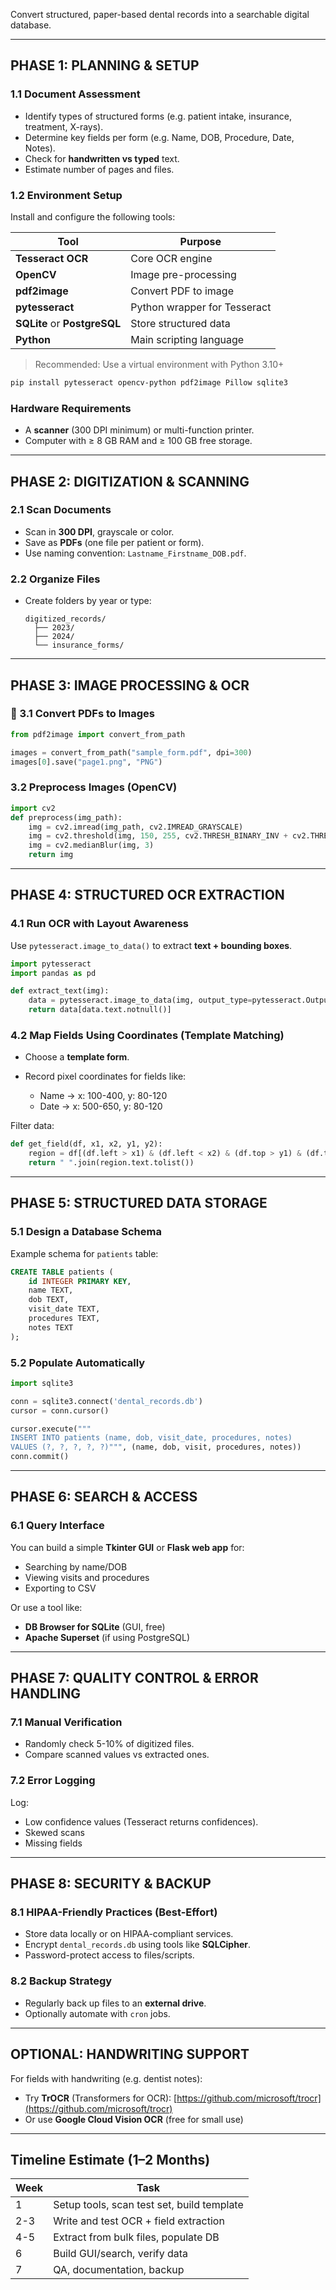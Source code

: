 Convert structured, paper-based dental records into a searchable digital database.

---

## PHASE 1: PLANNING & SETUP

### 1.1 Document Assessment

* Identify types of structured forms (e.g. patient intake, insurance, treatment, X-rays).
* Determine key fields per form (e.g. Name, DOB, Procedure, Date, Notes).
* Check for **handwritten vs typed** text.
* Estimate number of pages and files.

### 1.2 Environment Setup

Install and configure the following tools:

| Tool                         | Purpose                      |
| ---------------------------- | ---------------------------- |
| **Tesseract OCR**            | Core OCR engine              |
| **OpenCV**                   | Image pre-processing         |
| **pdf2image**                | Convert PDF to image         |
| **pytesseract**              | Python wrapper for Tesseract |
| **SQLite** or **PostgreSQL** | Store structured data        |
| **Python**                   | Main scripting language      |

> Recommended: Use a virtual environment with Python 3.10+

```bash
pip install pytesseract opencv-python pdf2image Pillow sqlite3
```

### Hardware Requirements

* A **scanner** (300 DPI minimum) or multi-function printer.
* Computer with ≥ 8 GB RAM and ≥ 100 GB free storage.

---

## PHASE 2: DIGITIZATION & SCANNING

### 2.1 Scan Documents

* Scan in **300 DPI**, grayscale or color.
* Save as **PDFs** (one file per patient or form).
* Use naming convention: `Lastname_Firstname_DOB.pdf`.

### 2.2 Organize Files

* Create folders by year or type:

  ```
  digitized_records/
    ├── 2023/
    ├── 2024/
    └── insurance_forms/
  ```

---

## PHASE 3: IMAGE PROCESSING & OCR

### 🧪 3.1 Convert PDFs to Images

```python
from pdf2image import convert_from_path

images = convert_from_path("sample_form.pdf", dpi=300)
images[0].save("page1.png", "PNG")
```

### 3.2 Preprocess Images (OpenCV)

```python
import cv2
def preprocess(img_path):
    img = cv2.imread(img_path, cv2.IMREAD_GRAYSCALE)
    img = cv2.threshold(img, 150, 255, cv2.THRESH_BINARY_INV + cv2.THRESH_OTSU)[1]
    img = cv2.medianBlur(img, 3)
    return img
```

---

## PHASE 4: STRUCTURED OCR EXTRACTION

### 4.1 Run OCR with Layout Awareness

Use `pytesseract.image_to_data()` to extract **text + bounding boxes**.

```python
import pytesseract
import pandas as pd

def extract_text(img):
    data = pytesseract.image_to_data(img, output_type=pytesseract.Output.DATAFRAME)
    return data[data.text.notnull()]
```

### 4.2 Map Fields Using Coordinates (Template Matching)

* Choose a **template form**.
* Record pixel coordinates for fields like:

  * Name → x: 100-400, y: 80-120
  * Date → x: 500-650, y: 80-120

Filter data:

```python
def get_field(df, x1, x2, y1, y2):
    region = df[(df.left > x1) & (df.left < x2) & (df.top > y1) & (df.top < y2)]
    return " ".join(region.text.tolist())
```

---

## PHASE 5: STRUCTURED DATA STORAGE

### 5.1 Design a Database Schema

Example schema for `patients` table:

```sql
CREATE TABLE patients (
    id INTEGER PRIMARY KEY,
    name TEXT,
    dob TEXT,
    visit_date TEXT,
    procedures TEXT,
    notes TEXT
);
```

### 5.2 Populate Automatically

```python
import sqlite3

conn = sqlite3.connect('dental_records.db')
cursor = conn.cursor()

cursor.execute("""
INSERT INTO patients (name, dob, visit_date, procedures, notes)
VALUES (?, ?, ?, ?, ?)""", (name, dob, visit, procedures, notes))
conn.commit()
```

---

## PHASE 6: SEARCH & ACCESS

### 6.1 Query Interface

You can build a simple **Tkinter GUI** or **Flask web app** for:

* Searching by name/DOB
* Viewing visits and procedures
* Exporting to CSV

Or use a tool like:

* **DB Browser for SQLite** (GUI, free)
* **Apache Superset** (if using PostgreSQL)

---

## PHASE 7: QUALITY CONTROL & ERROR HANDLING

### 7.1 Manual Verification

* Randomly check 5-10% of digitized files.
* Compare scanned values vs extracted ones.

###  7.2 Error Logging

Log:

* Low confidence values (Tesseract returns confidences).
* Skewed scans
* Missing fields

---

## PHASE 8: SECURITY & BACKUP

### 8.1 HIPAA-Friendly Practices (Best-Effort)

* Store data locally or on HIPAA-compliant services.
* Encrypt `dental_records.db` using tools like **SQLCipher**.
* Password-protect access to files/scripts.

### 8.2 Backup Strategy

* Regularly back up files to an **external drive**.
* Optionally automate with `cron` jobs.

---

## OPTIONAL: HANDWRITING SUPPORT

For fields with handwriting (e.g. dentist notes):

* Try **TrOCR** (Transformers for OCR): [https://github.com/microsoft/trocr](https://github.com/microsoft/trocr)
* Or use **Google Cloud Vision OCR** (free for small use)

---

## Timeline Estimate (1–2 Months)

| Week | Task                                       |
| ---- | ------------------------------------------ |
| 1    | Setup tools, scan test set, build template |
| 2-3  | Write and test OCR + field extraction      |
| 4-5  | Extract from bulk files, populate DB       |
| 6    | Build GUI/search, verify data              |
| 7    | QA, documentation, backup                  |


